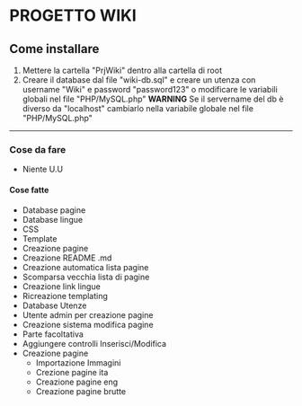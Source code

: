 # PROGETTO WIKI
## Come installare
1. Mettere la cartella "PrjWiki" dentro alla cartella di root 
2. Creare il database dal file "wiki-db.sql" e creare un utenza con username "Wiki" e password "password123" o modificare le variabili globali nel file "PHP/MySQL.php"
**WARNING**
Se il servername del db è diverso da "localhost" cambiarlo nella variabile globale nel file "PHP/MySQL.php"

---

### Cose da fare
* Niente U.U

#### Cose fatte
* Database pagine
* Database lingue
* CSS
* Template
* Creazione pagine
* Creazione README .md
* Creazione automatica lista pagine
* Scomparsa vecchia lista di pagine
* Creazione link lingue
* Ricreazione templating
* Database Utenze
* Utente admin per creazione pagine
* Creazione sistema modifica pagine
* Parte facoltativa
* Aggiungere controlli Inserisci/Modifica
* Creazione pagine
    * Importazione Immagini
    * Crezione pagine ita
    * Creazione pagine eng
    * Creazione pagine brutte
